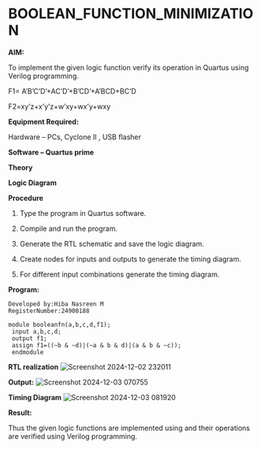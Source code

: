 # BOOLEAN_FUNCTION_MINIMIZATION

**AIM:**

To implement the given logic function verify its operation in Quartus using Verilog programming.

F1= A’B’C’D’+AC’D’+B’CD’+A’BCD+BC’D 

F2=xy’z+x’y’z+w’xy+wx’y+wxy

**Equipment Required:**

Hardware – PCs, Cyclone II , USB flasher

**Software – Quartus prime**

**Theory**

**Logic Diagram**

**Procedure**

1.	Type the program in Quartus software.

2.	Compile and run the program.

3.	Generate the RTL schematic and save the logic diagram.

4.	Create nodes for inputs and outputs to generate the timing diagram.

5.	For different input combinations generate the timing diagram.


**Program:**
```
Developed by:Hiba Nasreen M
RegisterNumber:24900188
```
```
module booleanfn(a,b,c,d,f1);
 input a,b,c,d;
 output f1;
 assign f1=((~b & ~d)|(~a & b & d)|(a & b & ~c));
 endmodule
```
**RTL realization**
![Screenshot 2024-12-02 232011](https://github.com/user-attachments/assets/66834aa3-138e-411e-98be-8e249cf3f668)

**Output:**
![Screenshot 2024-12-03 070755](https://github.com/user-attachments/assets/b8e7d954-136c-456f-8da4-3dcfa43a6d07)



**Timing Diagram**
![Screenshot 2024-12-03 081920](https://github.com/user-attachments/assets/ed5146d2-2cfb-4969-ac7b-57de706869be)

**Result:**

Thus the given logic functions are implemented using and their operations are verified using Verilog programming.

